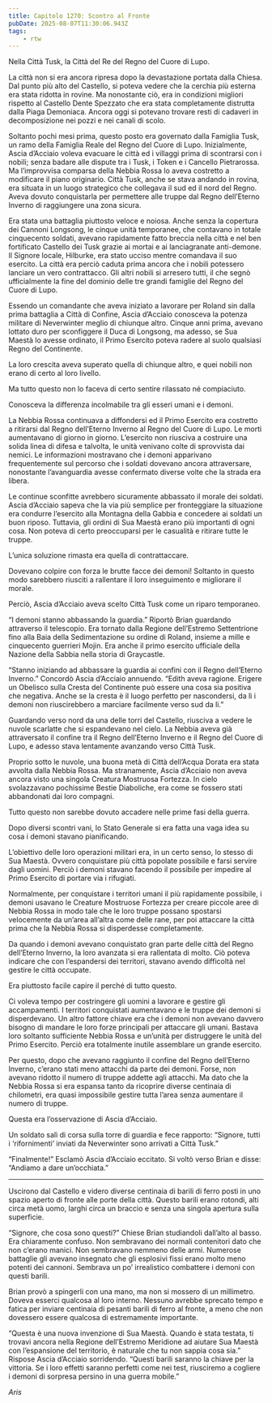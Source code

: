 ```yaml
---
title: Capitolo 1270: Scontro al Fronte
pubDate: 2025-08-07T11:30:06.943Z
tags:
    - rtw
---
```



Nella Città Tusk, la Città del Re del Regno del Cuore di Lupo.


La città non si era ancora ripresa dopo la devastazione portata dalla Chiesa. Dal punto più alto del Castello, si poteva vedere che la cerchia più esterna era stata ridotta in rovine. Ma nonostante ciò, era in condizioni migliori rispetto al Castello Dente Spezzato che era stata completamente distrutta dalla Piaga Demoniaca. Ancora oggi si potevano trovare resti di cadaveri in decomposizione nei pozzi e nei canali di scolo.


Soltanto pochi mesi prima, questo posto era governato dalla Famiglia Tusk, un ramo della Famiglia Reale del Regno del Cuore di Lupo. Inizialmente, Ascia d’Acciaio voleva evacuare le città ed i villaggi prima di scontrarsi con i nobili; senza badare alle dispute tra i Tusk, i Token e i Cancello Pietrarossa. Ma l’improvvisa comparsa della Nebbia Rossa lo aveva costretto a modificare il piano originario. Città Tusk, anche se stava andando in rovina, era situata in un luogo strategico che collegava il sud ed il nord del Regno. Aveva dovuto conquistarla per permettere alle truppe dal Regno dell’Eterno Inverno di raggiungere una zona sicura.


Era stata una battaglia piuttosto veloce e noiosa. Anche senza la copertura dei Cannoni Longsong, le cinque unità temporanee, che contavano in totale cinquecento soldati, avevano rapidamente fatto breccia nella città e nel ben fortificato Castello dei Tusk grazie ai mortai e ai lanciagranate anti-demone. Il Signore locale, Hilburke, era stato ucciso mentre comandava il suo esercito. La città era perciò caduta prima ancora che i nobili potessero lanciare un vero contrattacco. Gli altri nobili si arresero tutti, il che segnò ufficialmente la fine del dominio delle tre grandi famiglie del Regno del Cuore di Lupo.


Essendo un comandante che aveva iniziato a lavorare per Roland sin dalla prima battaglia a Città di Confine, Ascia d’Acciaio conosceva la potenza militare di Neverwinter meglio di chiunque altro. Cinque anni prima, avevano lottato duro per sconfiggere il Duca di Longsong, ma adesso, se Sua Maestà lo avesse ordinato, il Primo Esercito poteva radere al suolo qualsiasi Regno del Continente.


La loro crescita aveva superato quella di chiunque altro, e quei nobili non erano di certo al loro livello.


Ma tutto questo non lo faceva di certo sentire rilassato né compiaciuto.


Conosceva la differenza incolmabile tra gli esseri umani e i demoni.


La Nebbia Rossa continuava a diffondersi ed il Primo Esercito era costretto a ritirarsi dal Regno dell’Eterno Inverno al Regno del Cuore di Lupo. Le morti aumentavano di giorno in giorno. L’esercito non riusciva a costruire una solida linea di difesa e talvolta, le unità venivano colte di sprovvista dai nemici. Le informazioni mostravano che i demoni apparivano frequentemente sul percorso che i soldati dovevano ancora attraversare, nonostante l’avanguardia avesse confermato diverse volte che la strada era libera.


Le continue sconfitte avrebbero sicuramente abbassato il morale dei soldati. Ascia d’Acciaio sapeva che la via più semplice per fronteggiare la situazione era condurre l’esercito alla Montagna della Gabbia e concedere ai soldati un buon riposo. Tuttavia, gli ordini di Sua Maestà erano più importanti di ogni cosa. Non poteva di certo preoccuparsi per le casualità e ritirare tutte le truppe.


L’unica soluzione rimasta era quella di contrattaccare.


Dovevano colpire con forza le brutte facce dei demoni! Soltanto in questo modo sarebbero riusciti a rallentare il loro inseguimento e migliorare il morale.


Perciò, Ascia d’Acciaio aveva scelto Città Tusk come un riparo temporaneo.


“I demoni stanno abbassando la guardia.” Riportò Brian guardando attraverso il telescopio. Era tornato dalla Regione dell’Estremo Settentrione fino alla Baia della Sedimentazione su ordine di Roland, insieme a mille e cinquecento guerrieri Mojin. Era anche il primo esercito ufficiale della Nazione della Sabbia nella storia di Graycastle.


“Stanno iniziando ad abbassare la guardia ai confini con il Regno dell’Eterno Inverno.” Concordò Ascia d’Acciaio annuendo. “Edith aveva ragione. Erigere un Obelisco sulla Cresta del Continente può essere una cosa sia positiva che negativa. Anche se la cresta è il luogo perfetto per nascondersi, da lì i demoni non riuscirebbero a marciare facilmente verso sud da lì.”


Guardando verso nord da una delle torri del Castello, riusciva a vedere le nuvole scarlatte che si espandevano nel cielo. La Nebbia aveva già attraversato il confine tra il Regno dell’Eterno Inverno e il Regno del Cuore di Lupo, e adesso stava lentamente avanzando verso Città Tusk.


Proprio sotto le nuvole, una buona metà di Città dell’Acqua Dorata era stata avvolta dalla Nebbia Rossa. Ma stranamente, Ascia d’Acciaio non aveva ancora visto una singola Creatura Mostruosa Fortezza. In cielo svolazzavano pochissime Bestie Diaboliche, era come se fossero stati abbandonati dai loro compagni.


Tutto questo non sarebbe dovuto accadere nelle prime fasi della guerra.


Dopo diversi scontri vani, lo Stato Generale si era fatta una vaga idea su cosa i demoni stavano pianificando.


L’obiettivo delle loro operazioni militari era, in un certo senso, lo stesso di Sua Maestà. Ovvero conquistare più città popolate possibile e farsi servire dagli uomini. Perciò i demoni stavano facendo il possibile per impedire al Primo Esercito di portare via i rifugiati.


Normalmente, per conquistare i territori umani il più rapidamente possibile, i demoni usavano le Creature Mostruose Fortezza per creare piccole aree di Nebbia Rossa in modo tale che le loro truppe possano spostarsi velocemente da un’area all’altra come delle rane, per poi attaccare la città prima che la Nebbia Rossa si disperdesse completamente.


Da quando i demoni avevano conquistato gran parte delle città del Regno dell’Eterno Inverno, la loro avanzata si era rallentata di molto. Ciò poteva indicare che con l’espandersi dei territori, stavano avendo difficoltà nel gestire le città occupate.


Era piuttosto facile capire il perché di tutto questo.


Ci voleva tempo per costringere gli uomini a lavorare e gestire gli accampamenti. I territori conquistati aumentavano e le truppe dei demoni si disperdevano. Un altro fattore chiave era che i demoni non avevano davvero bisogno di mandare le loro forze principali per attaccare gli umani. Bastava loro soltanto sufficiente Nebbia Rossa e un’unità per distruggere le unità del Primo Esercito. Perciò era totalmente inutile assemblare un grande esercito.


Per questo, dopo che avevano raggiunto il confine del Regno dell’Eterno Inverno, c’erano stati meno attacchi da parte dei demoni. Forse, non avevano ridotto il numero di truppe addette agli attacchi. Ma dato che la Nebbia Rossa si era espansa tanto da ricoprire diverse centinaia di chilometri, era quasi impossibile gestire tutta l’area senza aumentare il numero di truppe.


Questa era l’osservazione di Ascia d’Acciaio.


Un soldato salì di corsa sulla torre di guardia e fece rapporto: “Signore, tutti i ‘rifornimenti’ inviati da Neverwinter sono arrivati a Città Tusk.”


“Finalmente!” Esclamò Ascia d’Acciaio eccitato. Si voltò verso Brian e disse: “Andiamo a dare un’occhiata.”


***






Uscirono dal Castello e videro diverse centinaia di barili di ferro posti in uno spazio aperto di fronte alle porte della città. Questo barili erano rotondi, alti circa metà uomo, larghi circa un braccio e senza una singola apertura sulla superficie.


“Signore, che cosa sono questi?” Chiese Brian studiandoli dall’alto al basso. Era chiaramente confuso. Non sembravano dei normali contenitori dato che non c’erano manici. Non sembravano nemmeno delle armi. Numerose battaglie gli avevano insegnato che gli esplosivi fissi erano molto meno potenti dei cannoni. Sembrava un po’ irrealistico combattere i demoni con questi barili.


Brian provò a spingerli con una mano, ma non si mossero di un millimetro. Doveva esserci qualcosa al loro interno. Nessuno avrebbe sprecato tempo e fatica per inviare centinaia di pesanti barili di ferro al fronte, a meno che non dovessero essere qualcosa di estremamente importante.


“Questa è una nuova invenzione di Sua Maestà. Quando è stata testata, ti trovavi ancora nella Regione dell’Estremo Meridione ad aiutare Sua Maestà con l’espansione del territorio, è naturale che tu non sappia cosa sia.” Rispose Ascia d’Acciaio sorridendo. “Questi barili saranno la chiave per la vittoria. Se i loro effetti saranno perfetti come nei test, riusciremo a cogliere i demoni di sorpresa persino in una guerra mobile.”






<em>Aris</em>
                                


                                



